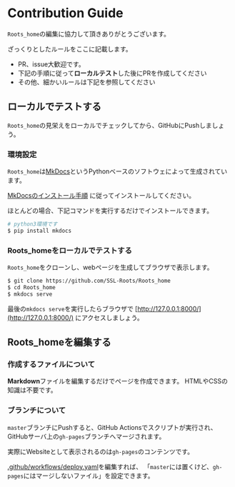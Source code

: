 # Contribution Guide

`Roots_home`の編集に協力して頂きありがとうございます。

ざっくりとしたルールをここに記載します。

- PR、issue大歓迎です。
- 下記の手順に従って**ローカルテスト**した後にPRを作成してください
- その他、細かいルールは下記を参照してください

## ローカルでテストする

`Roots_home`の見栄えをローカルでチェックしてから、GitHubにPushしましょう。

### 環境設定

`Roots_home`は[MkDocs](https://www.mkdocs.org/)というPythonベースのソフトウェによって生成されています。

[MkDocsのインストール手順](https://www.mkdocs.org/#installation)
に従ってインストールしてください。

ほとんどの場合、下記コマンドを実行するだけでインストールできます。

```sh
# python3環境です
$ pip install mkdocs
```

### Roots_homeをローカルでテストする

`Roots_home`をクローンし、webページを生成してブラウザで表示します。

```sh
$ git clone https://github.com/SSL-Roots/Roots_home
$ cd Roots_home
$ mkdocs serve
```

最後の`mkdocs serve`を実行したらブラウザで
[http://127.0.0.1:8000/](http://127.0.0.1:8000/)
にアクセスしましょう。

## Roots_homeを編集する

### 作成するファイルについて

**Markdown**ファイルを編集するだけでページを作成できます。
HTMLやCSSの知識は不要です。

### ブランチについて

`master`ブランチにPushすると、GitHub Actionsでスクリプトが実行され、
GitHubサーバ上の`gh-pages`ブランチへマージされます。

実際にWebsiteとして表示されるのは`gh-pages`のコンテンツです。

[.github/workflows/deploy.yaml]("./.github/workflows/deploy.yaml")を編集すれば、
「`master`には置くけど、`gh-pages`にはマージしないファイル」を設定できます。
